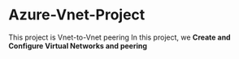 # Azure-Vnet-Project
This project is Vnet-to-Vnet peering
In this project, we **Create and Configure Virtual Networks and peering**
